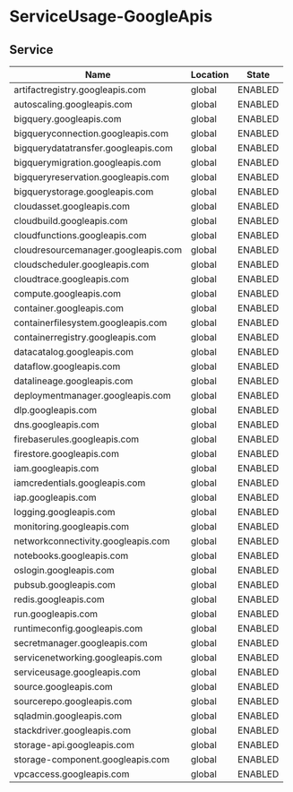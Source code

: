 # ServiceUsage-GoogleApis

## Service

| Name                                | Location | State   |
| ----------------------------------- | -------- | ------- |
| artifactregistry.googleapis.com     | global   | ENABLED |
| autoscaling.googleapis.com          | global   | ENABLED |
| bigquery.googleapis.com             | global   | ENABLED |
| bigqueryconnection.googleapis.com   | global   | ENABLED |
| bigquerydatatransfer.googleapis.com | global   | ENABLED |
| bigquerymigration.googleapis.com    | global   | ENABLED |
| bigqueryreservation.googleapis.com  | global   | ENABLED |
| bigquerystorage.googleapis.com      | global   | ENABLED |
| cloudasset.googleapis.com           | global   | ENABLED |
| cloudbuild.googleapis.com           | global   | ENABLED |
| cloudfunctions.googleapis.com       | global   | ENABLED |
| cloudresourcemanager.googleapis.com | global   | ENABLED |
| cloudscheduler.googleapis.com       | global   | ENABLED |
| cloudtrace.googleapis.com           | global   | ENABLED |
| compute.googleapis.com              | global   | ENABLED |
| container.googleapis.com            | global   | ENABLED |
| containerfilesystem.googleapis.com  | global   | ENABLED |
| containerregistry.googleapis.com    | global   | ENABLED |
| datacatalog.googleapis.com          | global   | ENABLED |
| dataflow.googleapis.com             | global   | ENABLED |
| datalineage.googleapis.com          | global   | ENABLED |
| deploymentmanager.googleapis.com    | global   | ENABLED |
| dlp.googleapis.com                  | global   | ENABLED |
| dns.googleapis.com                  | global   | ENABLED |
| firebaserules.googleapis.com        | global   | ENABLED |
| firestore.googleapis.com            | global   | ENABLED |
| iam.googleapis.com                  | global   | ENABLED |
| iamcredentials.googleapis.com       | global   | ENABLED |
| iap.googleapis.com                  | global   | ENABLED |
| logging.googleapis.com              | global   | ENABLED |
| monitoring.googleapis.com           | global   | ENABLED |
| networkconnectivity.googleapis.com  | global   | ENABLED |
| notebooks.googleapis.com            | global   | ENABLED |
| oslogin.googleapis.com              | global   | ENABLED |
| pubsub.googleapis.com               | global   | ENABLED |
| redis.googleapis.com                | global   | ENABLED |
| run.googleapis.com                  | global   | ENABLED |
| runtimeconfig.googleapis.com        | global   | ENABLED |
| secretmanager.googleapis.com        | global   | ENABLED |
| servicenetworking.googleapis.com    | global   | ENABLED |
| serviceusage.googleapis.com         | global   | ENABLED |
| source.googleapis.com               | global   | ENABLED |
| sourcerepo.googleapis.com           | global   | ENABLED |
| sqladmin.googleapis.com             | global   | ENABLED |
| stackdriver.googleapis.com          | global   | ENABLED |
| storage-api.googleapis.com          | global   | ENABLED |
| storage-component.googleapis.com    | global   | ENABLED |
| vpcaccess.googleapis.com            | global   | ENABLED |